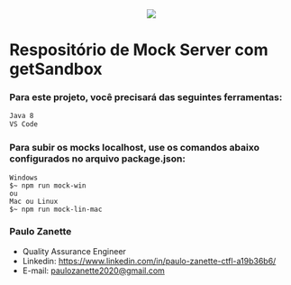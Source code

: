 <div align="center">
 <img src="https://19yw4b240vb03ws8qm25h366-wpengine.netdna-ssl.com/wp-content/uploads/get-sandbox-getsandbox-logo.png" >
</div>

# Respositório de Mock Server com getSandbox

### Para este projeto, você precisará das seguintes ferramentas:
```bash
Java 8
VS Code
```

### Para subir os mocks localhost, use os comandos abaixo configurados no arquivo package.json:
```terminal
Windows
$~ npm run mock-win
ou
Mac ou Linux
$~ npm run mock-lin-mac
```

### Paulo Zanette
- Quality Assurance Engineer
- Linkedin: https://www.linkedin.com/in/paulo-zanette-ctfl-a19b36b6/
- E-mail: paulozanette2020@gmail.com
